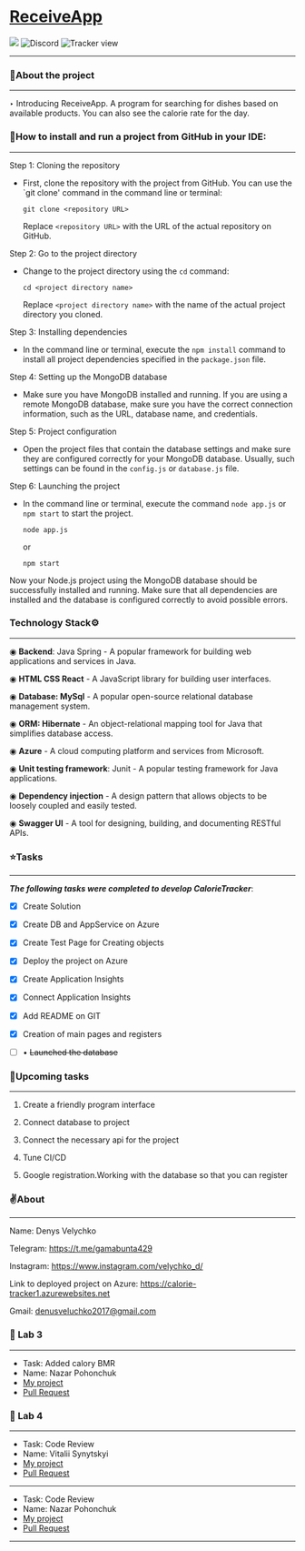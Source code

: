 
# [ReceiveApp](receiveapp.azurewebsites.net)
![](https://img.shields.io/github/followers/Shushpin?color=Green&logoColor=Green)
![Discord](https://img.shields.io/discord/874770518417485867?label=Discord)
![Tracker view](https://img.shields.io/github/watchers/Shushpin/Velychko.LvivUniversity.PersonalProject?color=Green&label=Shushpin&logoColor=green&style=social)
___

### 🍏About the project
___
‣ Introducing ReceiveApp. A program for searching for dishes based on available products. You can also see the calorie rate for the day.

### 👀How to install and run a project from **GitHub** in your IDE:

---
Step 1: Cloning the repository
- First, clone the repository with the project from GitHub. You can use the `git clone' command in the command line or terminal:
   ```
   git clone <repository URL>
   ```
   Replace `<repository URL>` with the URL of the actual repository on GitHub.

Step 2: Go to the project directory
- Change to the project directory using the `cd` command:
   ```
   cd <project directory name>
   ```
   Replace `<project directory name>` with the name of the actual project directory you cloned.

Step 3: Installing dependencies
- In the command line or terminal, execute the `npm install` command to install all project dependencies specified in the `package.json` file.

Step 4: Setting up the MongoDB database
- Make sure you have MongoDB installed and running. If you are using a remote MongoDB database, make sure you have the correct connection information, such as the URL, database name, and credentials.

Step 5: Project configuration
- Open the project files that contain the database settings and make sure they are configured correctly for your MongoDB database. Usually, such settings can be found in the `config.js` or `database.js` file.

Step 6: Launching the project
- In the command line or terminal, execute the command `node app.js` or `npm start` to start the project.
   ```
   node app.js
   ```
   or
   ```
   npm start
   ```

Now your Node.js project using the MongoDB database should be successfully installed and running. Make sure that all dependencies are installed and the database is configured correctly to avoid possible errors.
### Technology Stack⚙️
___

◉ **Backend**: Java Spring - A popular framework for building web applications and services in Java.

◉ **HTML CSS React** - A JavaScript library for building user interfaces.

◉ **Database: MySql** - A popular open-source relational database management system.

◉ **ORM: Hibernate** - An object-relational mapping tool for Java that simplifies database access.

◉ **Azure** - A cloud computing platform and services from Microsoft.

◉ **Unit testing framework**: Junit - A popular testing framework for Java applications.

◉ **Dependency injection** - A design pattern that allows objects to be loosely coupled and easily tested.

◉ **Swagger UI** - A tool for designing, building, and documenting RESTful APIs.

### ⭐Tasks
___
***The following tasks were completed to develop CalorieTracker***:

- [X] Create Solution

- [X] Create DB and AppService on Azure

- [X] Create Test Page for Creating objects

- [X] Deploy the project on Azure

- [X] Create Application Insights

- [X] Connect Application Insights

- [X] Add README on GIT

- [X] Creation of main pages and registers

- [ ] • ~~Launched the database~~

### 📝Upcoming tasks
___
1. Create a friendly program interface

2. Connect database to project

3. Сonnect the necessary api for the project

4. Tune CI/CD

5. Google registration.Working with the database so that you can register

### ✌️About
___
Name: Denys Velychko

Telegram: https://t.me/gamabunta429

Instagram: https://www.instagram.com/velychko_d/

Link to deployed project on Azure: https://calorie-tracker1.azurewebsites.net

Gmail: denusveluchko2017@gmail.com

### 📒 Lab 3
___

- Task: Added calory BMR
- Name: Nazar Pohonchuk
- [My project](https://github.com/npogoncuk/web-project)
- [Pull Request](https://github.com/Shushpin/Velychko.LvivUniversity.PersonalProject/commit/a9a52d43faa1e27f62e6fe525642c8319f3103e3)

### 📒 Lab 4
___

- Task: Code Review
- Name: Vitalii Synytskyi
- [My project](https://github.com/VitaliySynytskyi/CodeFlow)
- [Pull Request](https://github.com/VitaliySynytskyi/Velychko.LvivUniversity.PersonalProject/pull/1#pullrequestreview-1441605380)
___
- Task: Code Review
- Name: Nazar Pohonchuk
- [My project](https://github.com/npogoncuk/web-project)
- [Pull Request](https://github.com/npogoncuk/Velychko.LvivUniversity.PersonalProject/pull/1#pullrequestreview-1442558964)
___
